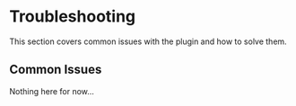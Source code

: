 
# Troubleshooting
This section covers common issues with the plugin and how to solve them.

## Common Issues

Nothing here for now...